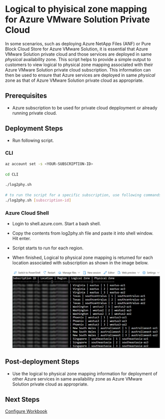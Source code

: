 # Logical to phyisical zone mapping for Azure VMware Solution Private Cloud

In some scenarios, such as deploying Azure NetApp Files (ANF) or Pure Block Cloud Store for Azure VMware Solution, it is essential that Azure VMware Solution private cloud and those services are deployed in same *physical* availability zone. This script helps to provide a simple output to customers to view logical to physical zone mapping associated with their Azure VMware Solution private cloud subscription. This information can then be used to ensure that Azure services are deployed in same *physical* zone as that of Azure VMware Solution private cloud as appropriate.

## Prerequisites

* Azure subscription to be used for private cloud depployment or already running private cloud.

## Deployment Steps

* Run following script.

### CLI

```bash
az account set -s <YOUR-SUBSCRIPTION-ID>

cd CLI

./log2phy.sh

# to run the script for a specific subscription, use following commands
./log2phy.sh [subscription-id]
```

### Azure Cloud Shell

* Login to shell.azure.com. Start a bash shell.

* Copy the contents from log2phy.sh file and paste it into shell window. Hit enter.

* Script starts to run for each region.

* When finished, Logical to physical zone mapping is returned for each location associated with subscription as shown in the image below.

    ![Logical to physical mapping for zones in Azure](log2phyimg.png)

## Post-deployment Steps

* Use the logical to physical zone mapping information for deployment of other Azure services in same availability zone as Azure VMware Solution private cloud as appropriate.

## Next Steps

[Configure Workbook](../AVS-Workbook/readme.md)
